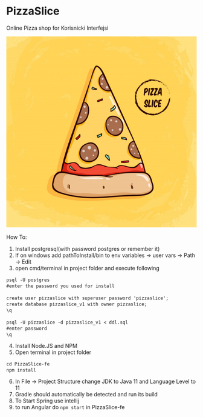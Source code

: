 # PizzaSlice
Online Pizza shop for Korisnicki Interfejsi

![Logo](https://github.com/krstevskim/PizzaSlice/blob/master/logo.jpg)

How To:

1. Install postgresql(with password postgres or remember it)
2. If on windows add pathToInstall/bin to env variables -> user vars -> Path -> Edit
3. open cmd/terminal in project folder and execute following
```
psql -U postgres
#enter the password you used for install

create user pizzaslice with superuser password 'pizzaslice';
create database pizzaslice_v1 with owner pizzaslice;
\q

psql -U pizzaslice -d pizzaslice_v1 < ddl.sql
#enter password
\q
```
4. Install Node.JS and NPM
5. Open terminal in project folder
```
cd PizzaSlice-fe
npm install
```

6. In File -> Project Structure change JDK to Java 11 and Language Level to 11
7. Gradle should automatically be detected and run its build
8. To Start Spring use intellij
9. to run Angular do `npm start` in PizzaSlice-fe
